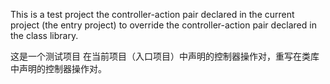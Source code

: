 This is a test project
the controller-action pair declared in the current project (the entry project) to override the controller-action pair declared in the class library.


这是一个测试项目
在当前项目（入口项目）中声明的控制器操作对，重写在类库中声明的控制器操作对。